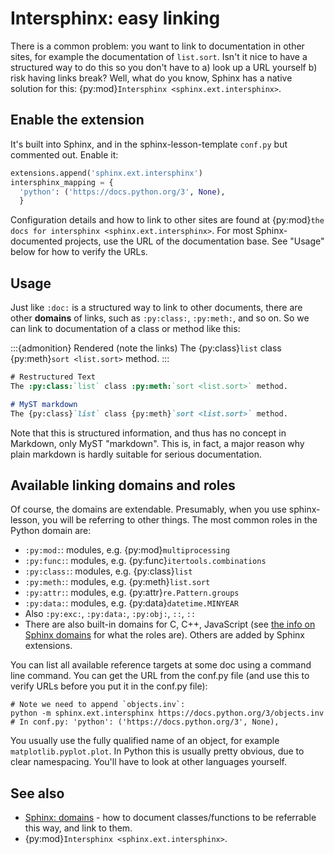 # Intersphinx: easy linking

There is a common problem: you want to link to documentation in other
sites, for example the documentation of `list.sort`.  Isn't it nice
to have a structured way to do this so you don't have to a) look up a
URL yourself b) risk having links break?  Well, what do you know,
Sphinx has a native solution for this: {py:mod}`Intersphinx
<sphinx.ext.intersphinx>`.

## Enable the extension

It's built into Sphinx, and in the sphinx-lesson-template `conf.py` but
commented out.  Enable it:

```python
extensions.append('sphinx.ext.intersphinx')
intersphinx_mapping = {
  'python': ('https://docs.python.org/3', None),
  }
```

Configuration details and how to link to other sites are found at
{py:mod}`the docs for intersphinx <sphinx.ext.intersphinx>`.
For most Sphinx-documented projects, use the URL of the documentation
base.  See "Usage" below for how to verify the URLs.

## Usage

Just like `:doc:` is a structured way to link to other documents,
there are other **domains** of links, such as `:py:class:`,
`:py:meth:`, and so on.  So we can link to documentation of a class
or method like this:

:::{admonition} Rendered (note the links)
The {py:class}`list` class {py:meth}`sort <list.sort>` method.
:::

```rst
# Restructured Text
The :py:class:`list` class :py:meth:`sort <list.sort>` method.
```

```md
# MyST markdown
The {py:class}`list` class {py:meth}`sort <list.sort>` method.
```

Note that this is structured information, and thus has no concept in
Markdown, only MyST "markdown".  This is, in fact, a major reason why
plain markdown is hardly suitable for serious documentation.

## Available linking domains and roles

Of course, the domains are extendable.  Presumably, when you use
sphinx-lesson, you will be referring to other things.  The most
common roles in the Python domain are:

- `:py:mod:`: modules, e.g. {py:mod}`multiprocessing`
- `:py:func:`: modules, e.g. {py:func}`itertools.combinations`
- `:py:class:`: modules, e.g. {py:class}`list`
- `:py:meth:`: modules, e.g. {py:meth}`list.sort`
- `:py:attr:`: modules, e.g. {py:attr}`re.Pattern.groups`
- `:py:data:`: modules, e.g. {py:data}`datetime.MINYEAR`
- Also `:py:exc:`, `:py:data:`, `:py:obj:`, `::`, `::`
- There are also built-in domains for C, C++, JavaScript (see
  [the info on Sphinx domains](https://www.sphinx-doc.org/en/master/usage/restructuredtext/directives.html) for what the roles are).
  Others are  added by Sphinx extensions.

You can list all available reference targets at some doc using a
command line command.  You can get the URL from the conf.py file (and
use this to verify URLs before you put it in the conf.py file):

```shell
# Note we need to append `objects.inv`:
python -m sphinx.ext.intersphinx https://docs.python.org/3/objects.inv
# In conf.py: 'python': ('https://docs.python.org/3', None),
```

You usually use the fully qualified name of an object, for example
`matplotlib.pyplot.plot`.  In Python this is usually pretty obvious,
due to clear namespacing.  You'll have to look at other languages
yourself.

## See also

- [Sphinx: domains](https://www.sphinx-doc.org/en/master/usage/restructuredtext/directives.html) - how to
  document classes/functions to be referrable this way, and link to them.
- {py:mod}`Intersphinx <sphinx.ext.intersphinx>`.
